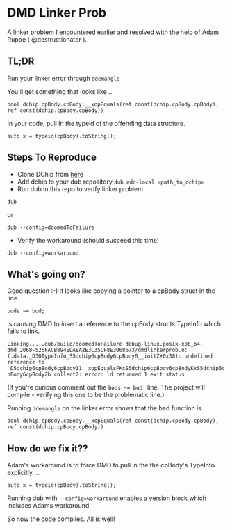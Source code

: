 # DMD Linker Prob #

  A linker problem I encountered earlier and resolved with the help of Adam Ruppe ( @destructionator ).



## TL;DR ##

Run your linker error through `ddemangle`

You'll get something that looks like ...

`bool dchip.cpBody.cpBody.__xopEquals(ref const(dchip.cpBody.cpBody),
ref const(dchip.cpBody.cpBody))`

In your code, pull in the typeid of the offending data structure.

`auto x = typeid(cpBody).toString();`

## Steps To Reproduce ##

* Clone DChip from [here](https://github.com/d-gamedev-team/dchip)
* Add dchip to your dub repository
`dub add-local <path_to_dchip>`
* Run dub in this repo to verify linker problem

`dub`

or

`dub --config=doomedToFailure`

* Verify the workaround (should succeed this time)

`dub --config=workaround`

## What's going on? ##

Good question :-) It looks like copying a pointer to a cpBody struct
in the line.

`bods ~= bod;`

is causing DMD to insert a reference to the cpBody structs TypeInfo
which fails to link.

`Linking...
.dub/build/doomedToFailure-debug-linux.posix-x86_64-dmd_2068-526FACB894EDABA2E3C35CF8E3068673/dmdlinkerprob.o:(.data._D30TypeInfo_S5dchip6cpBody6cpBody6__initZ+0x38): undefined reference to _D5dchip6cpBody6cpBody11__xopEqualsFKxS5dchip6cpBody6cpBodyKxS5dchip6cpBody6cpBodyZb
collect2: error: ld returned 1 exit status`

(If you're curious comment out the `bods ~= bod;` line. The project
will compile - verifying this one to be the problematic line.)

Running `ddemangle` on the linker error shows that the bad function is.

`bool dchip.cpBody.cpBody.__xopEquals(ref const(dchip.cpBody.cpBody),
ref const(dchip.cpBody.cpBody))`

## How do we fix it?? ##

Adam's workaround is to force DMD to pull in the the cpBody's TypeInfo
explicitly ...

`auto x = typeid(cpBody).toString();`

Running dub with `--config=workaround` enables a version block which includes Adams workaround.

So now the code compiles. All is well!
